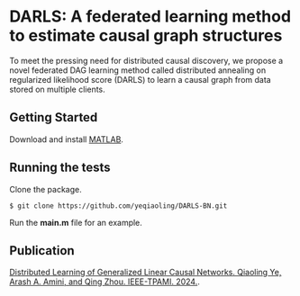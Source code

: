 # DARLS: A federated learning method to estimate causal graph structures 
To meet the pressing need for distributed causal discovery, we propose a novel federated DAG learning method called distributed annealing on regularized likelihood score (DARLS) to learn a causal graph from data stored on multiple clients. 

## Getting Started
Download and install [MATLAB](https://www.mathworks.com/downloads/).

## Running the tests
Clone the package.
```
$ git clone https://github.com/yeqiaoling/DARLS-BN.git
```

Run the **main.m** file for an example. 

## Publication
[Distributed Learning of Generalized Linear Causal Networks. Qiaoling Ye, Arash A. Amini, and Qing Zhou. IEEE-TPAMI. 2024.](https://ieeexplore.ieee.org/document/10480288).
